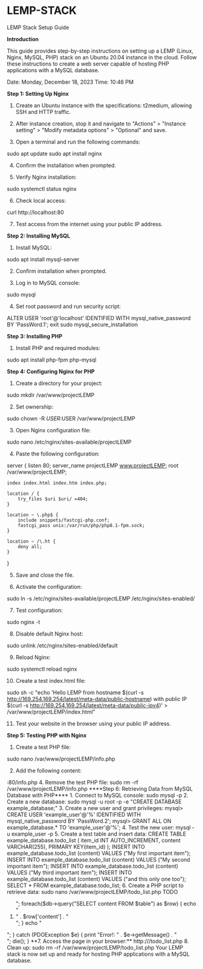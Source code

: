 # LEMP-STACK
LEMP Stack Setup Guide

**Introduction**

This guide provides step-by-step instructions on setting up a LEMP (Linux, Nginx, MySQL, PHP) stack on an Ubuntu 20.04 instance in the cloud. Follow these instructions to create a web server capable of hosting PHP applications with a MySQL database.

Date: Monday, December 18, 2023
Time: 10:46 PM

**Step 1: Setting Up Nginx**

1. Create an Ubuntu instance with the specifications: t2medium, allowing SSH and HTTP traffic.

2. After instance creation, stop it and navigate to "Actions" > "Instance setting" > "Modify metadata options" > "Optional" and save.

3. Open a terminal and run the following commands:

sudo apt update
sudo apt install nginx

4. Confirm the installation when prompted.

5. Verify Nginx installation:

sudo systemctl status nginx

6. Check local access:

curl http://localhost:80

7. Test access from the internet using your public IP address.

**Step 2: Installing MySQL**

1. Install MySQL:

sudo apt install mysql-server

2. Confirm installation when prompted.

3. Log in to MySQL console:

sudo mysql

4. Set root password and run security script:

ALTER USER 'root'@'localhost' IDENTIFIED WITH mysql_native_password BY 'PassWord.1';
exit
sudo mysql_secure_installation

**Step 3: Installing PHP**

1. Install PHP and required modules:

sudo apt install php-fpm php-mysql

**Step 4: Configuring Nginx for PHP**

1. Create a directory for your project:

sudo mkdir /var/www/projectLEMP

2. Set ownership:

sudo chown -R $USER:$USER /var/www/projectLEMP

3. Open Nginx configuration file:

sudo nano /etc/nginx/sites-available/projectLEMP

4. Paste the following configuration:

server {
    listen 80;
    server_name projectLEMP www.projectLEMP;
    root /var/www/projectLEMP;

    index index.html index.htm index.php;

    location / {
        try_files $uri $uri/ =404;
    }

    location ~ \.php$ {
        include snippets/fastcgi-php.conf;
        fastcgi_pass unix:/var/run/php/php8.1-fpm.sock;
    }

    location ~ /\.ht {
        deny all;
    }
}

5. Save and close the file.

6. Activate the configuration:

sudo ln -s /etc/nginx/sites-available/projectLEMP /etc/nginx/sites-enabled/

7. Test configuration:

sudo nginx -t

8. Disable default Nginx host:

sudo unlink /etc/nginx/sites-enabled/default

9. Reload Nginx:

sudo systemctl reload nginx

10. Create a test index.html file:

sudo sh -c "echo 'Hello LEMP from hostname $(curl -s http://169.254.169.254/latest/meta-data/public-hostname) with public IP $(curl -s http://169.254.169.254/latest/meta-data/public-ipv4)' > /var/www/projectLEMP/index.html"

11. Test your website in the browser using your public IP address.

**Step 5: Testing PHP with Nginx**

1. Create a test PHP file:

sudo nano /var/www/projectLEMP/info.php

2. Add the following content:

<?php
phpinfo();

3. Access the page in your browser:

http://<Public-DNS-Name>:80/info.php

4. Remove the test PHP file:

sudo rm -rf /var/www/projectLEMP/info.php

****Step 6: Retrieving Data from MySQL Database with PHP****

1. Connect to MySQL console:

sudo mysql -p

2. Create a new database:

sudo mysql -u root -p -e "CREATE DATABASE example_database;"

3. Create a new user and grant privileges:

mysql> CREATE USER 'example_user'@'%' IDENTIFIED WITH mysql_native_password BY 'PassWord.2';
mysql> GRANT ALL ON example_database.* TO 'example_user'@'%';

4. Test the new user:

mysql -u example_user -p

5. Create a test table and insert data:

CREATE TABLE example_database.todo_list (
    item_id INT AUTO_INCREMENT,
    content VARCHAR(255),
    PRIMARY KEY(item_id)
);

INSERT INTO example_database.todo_list (content) VALUES ("My first important item");
INSERT INTO example_database.todo_list (content) VALUES ("My second important item");
INSERT INTO example_database.todo_list (content) VALUES ("My third important item");
INSERT INTO example_database.todo_list (content) VALUES ("and this only one too");

SELECT * FROM example_database.todo_list;

6. Create a PHP script to retrieve data:

sudo nano /var/www/projectLEMP/todo_list.php

<?php
$user = "example_user";
$password = "PassWord.2";
$database = "example_database";
$table = "todo_list";

try {
  $db = new PDO("mysql:host=localhost;dbname=$database", $user, $password);
  echo "<h2>TODO</h2><ol>";
  foreach($db->query("SELECT content FROM $table") as $row) {
    echo "<li>" . $row['content'] . "</li>";
  }
  echo "</ol>";
} catch (PDOException $e) {
    print "Error!: " . $e->getMessage() . "<br/>";
    die();
}

**7. Access the page in your browser:**

http://<Public_domain_or_IP>/todo_list.php

8. Clean up:

sudo rm -rf /var/www/projectLEMP/todo_list.php


Your LEMP stack is now set up and ready for hosting PHP applications with a MySQL database.
